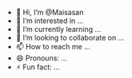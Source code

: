 - 👋 Hi, I’m @Maisasan
- 👀 I’m interested in ...
- 🌱 I’m currently learning ...
- 💞️ I’m looking to collaborate on ...
- 📫 How to reach me ...
- 😄 Pronouns: ...
- ⚡ Fun fact: ...

<!---
Maisasan/Maisasan is a ✨ special ✨ repository because its `README.md` (this file) appears on your GitHub profile.
You can click the Preview link to take a look at your changes.
--->
